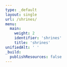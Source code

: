 ```yaml
---
type: _default
layout: single
url: /shrines/
menu:
  main:
    weight: 2
    identifier: 'shrines'
    title: 'shrines'
unifiedAlt: ' '
_build:
  publishResources: false
---
```

